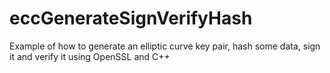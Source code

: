 # eccGenerateSignVerifyHash
Example of how to generate an elliptic curve key pair, hash some data, sign it and verify it using OpenSSL and C++
